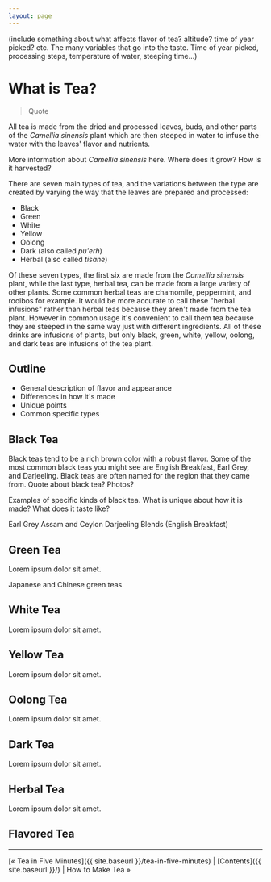```yaml
---
layout: page
---
```


(include something about what affects flavor of tea? altitude? time of year picked? etc. The many variables that go into the taste. Time of year picked, processing steps, temperature of water, steeping time...)

# What is Tea?

> Quote

All tea is made from the dried and processed leaves, buds, and other parts of the *Camellia sinensis* plant which are then steeped in water to infuse the water with the leaves' flavor and nutrients.

More information about *Camellia sinensis* here. Where does it grow? How is it harvested?

There are seven main types of tea, and the variations between the type are created by varying the way that the leaves are prepared and processed:

* Black
* Green
* White
* Yellow
* Oolong
* Dark (also called *pu'erh*)
* Herbal (also called *tisane*)

Of these seven types, the first six are made from the *Camellia sinensis* plant, while the last type, herbal tea, can be made from a large variety of other plants. Some common herbal teas are chamomile, peppermint, and rooibos for example. It would be more accurate to call these "herbal infusions" rather than herbal teas because they aren't made from the tea plant. However in common usage it's convenient to call them tea because they are steeped in the same way just with different ingredients. All of these drinks are infusions of plants, but only black, green, white, yellow, oolong, and dark teas are infusions of the tea plant.

## Outline

* General description of flavor and appearance
* Differences in how it's made
* Unique points
* Common specific types

## Black Tea

Black teas tend to be a rich brown color with a robust flavor. Some of the most common black teas you might see are English Breakfast, Earl Grey, and Darjeeling. Black teas are often named for the region that they came from. Quote about black tea? Photos?

Examples of specific kinds of black tea. What is unique about how it is made? What does it taste like?

Earl Grey
Assam and Ceylon
Darjeeling
Blends (English Breakfast)

## Green Tea

Lorem ipsum dolor sit amet.

Japanese and Chinese green teas.

## White Tea

Lorem ipsum dolor sit amet.

## Yellow Tea

Lorem ipsum dolor sit amet.

## Oolong Tea

Lorem ipsum dolor sit amet.

## Dark Tea

Lorem ipsum dolor sit amet.

## Herbal Tea

Lorem ipsum dolor sit amet.

## Flavored Tea

---

[&laquo; Tea in Five Minutes]({{ site.baseurl }}/tea-in-five-minutes) |
 [Contents]({{ site.baseurl }}/) | 
 How to Make Tea &raquo;
